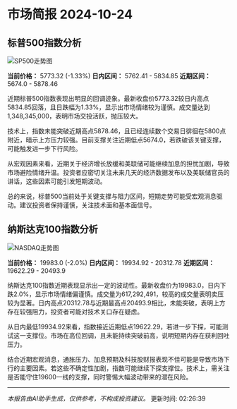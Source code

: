 # 市场简报 2024-10-24

## 标普500指数分析
![SP500走势图](https://rodrick-1258087398.cos.ap-chongqing.myqcloud.com/market_report/sp500_chart_20241024.png)

**当前价格：** 5773.32 (-1.33%)
**日内区间：** 5762.41 - 5834.85
**近期区间：** 5674.0 - 5878.46

近期标普500指数表现出明显的回调迹象。最新收盘价5773.32较日内高点5834.85回落，且日跌幅为1.33%，显示出市场情绪较为谨慎。成交量达到1,348,345,000，表明市场交投活跃，抛压较大。

技术上，指数未能突破近期高点5878.46，且已经连续数个交易日徘徊在5800点附近，暗示上方压力较强。目前支撑关注近期低点5674.0，若跌破该关键支撑，可能触发进一步下行风险。

从宏观因素来看，近期关于经济增长放缓和美联储可能继续加息的担忧加剧，导致市场避险情绪升温。投资者应密切关注未来几天的经济数据发布以及美联储官员的讲话，这些因素可能引发短期波动。

总的来说，标普500当前处于关键支撑与阻力区间，短期走势可能受宏观消息驱动。建议投资者保持谨慎，关注技术面和基本面信号。

## 纳斯达克100指数分析
![NASDAQ走势图](https://rodrick-1258087398.cos.ap-chongqing.myqcloud.com/market_report/nasdaq_chart_20241024.png)

**当前价格：** 19983.0 (-2.0%)
**日内区间：** 19934.92 - 20312.78
**近期区间：** 19622.29 - 20493.9

纳斯达克100指数近期表现显示出一定的波动性。最新收盘价为19983.0，日内下跌2.0%，显示市场情绪偏谨慎。成交量为617,292,491，较高的成交量表明卖压较为显著。日内高点20312.78与近期最高点20493.9相比，未能突破，表明上方存在较强阻力，投资者可能对技术关口存在疑虑。

从日内最低19934.92来看，指数接近近期低点19622.29，若进一步下探，可能测试这一支撑位。市场在高位回调，且未能持续突破前高，说明短期内存在获利回吐压力。

结合近期宏观消息，通胀压力、加息预期及科技股财报表现不佳可能是导致市场下行的主要因素。若这些不确定性加剧，指数可能继续下探支撑位。技术上，需关注是否能守住19600一线的支撑，同时警惕大幅波动带来的潜在风险。

---
*本报告由AI助手生成，仅供参考，不构成投资建议。*
更新时间: 02:26:39
